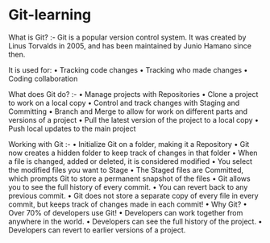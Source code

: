 # Git-learning

What is Git?
 :- Git is a popular version control system. It was created by Linus Torvalds in 2005, and has been maintained by Junio Hamano since then.

It is used for:
•	Tracking code changes
•	Tracking who made changes
•	Coding collaboration

What does Git do? :-
•	Manage projects with Repositories
•	Clone a project to work on a local copy
•	Control and track changes with Staging and Committing
•	Branch and Merge to allow for work on different parts and versions of a project
•	Pull the latest version of the project to a local copy
•	Push local updates to the main project

Working with Git :-
•	Initialize Git on a folder, making it a Repository
•	Git now creates a hidden folder to keep track of changes in that folder
•	When a file is changed, added or deleted, it is considered modified
•	You select the modified files you want to Stage
•	The Staged files are Committed, which prompts Git to store a permanent snapshot of the files
•	Git allows you to see the full history of every commit.
•	You can revert back to any previous commit.
•	Git does not store a separate copy of every file in every commit, but keeps track of changes made in each commit!
•	Why Git?
•	Over 70% of developers use Git!
•	Developers can work together from anywhere in the world.
•	Developers can see the full history of the project.
•	Developers can revert to earlier versions of a project.
